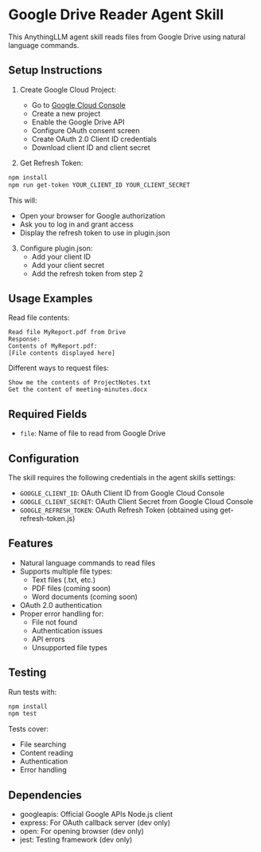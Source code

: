 # Google Drive Reader Agent Skill

This AnythingLLM agent skill reads files from Google Drive using natural language commands.

## Setup Instructions

1. Create Google Cloud Project:
   - Go to [Google Cloud Console](https://console.cloud.google.com)
   - Create a new project
   - Enable the Google Drive API
   - Configure OAuth consent screen
   - Create OAuth 2.0 Client ID credentials
   - Download client ID and client secret

2. Get Refresh Token:
```bash
npm install
npm run get-token YOUR_CLIENT_ID YOUR_CLIENT_SECRET
```
This will:
- Open your browser for Google authorization
- Ask you to log in and grant access
- Display the refresh token to use in plugin.json

3. Configure plugin.json:
   - Add your client ID
   - Add your client secret
   - Add the refresh token from step 2

## Usage Examples

Read file contents:
```
Read file MyReport.pdf from Drive
Response:
Contents of MyReport.pdf:
[File contents displayed here]
```

Different ways to request files:
```
Show me the contents of ProjectNotes.txt
Get the content of meeting-minutes.docx
```

## Required Fields

- `file`: Name of file to read from Google Drive

## Configuration

The skill requires the following credentials in the agent skills settings:

- `GOOGLE_CLIENT_ID`: OAuth Client ID from Google Cloud Console
- `GOOGLE_CLIENT_SECRET`: OAuth Client Secret from Google Cloud Console
- `GOOGLE_REFRESH_TOKEN`: OAuth Refresh Token (obtained using get-refresh-token.js)

## Features

- Natural language commands to read files
- Supports multiple file types:
  - Text files (.txt, etc.)
  - PDF files (coming soon)
  - Word documents (coming soon)
- OAuth 2.0 authentication
- Proper error handling for:
  - File not found
  - Authentication issues
  - API errors
  - Unsupported file types

## Testing

Run tests with:
```bash
npm install
npm test
```

Tests cover:
- File searching
- Content reading
- Authentication
- Error handling

## Dependencies

- googleapis: Official Google APIs Node.js client
- express: For OAuth callback server (dev only)
- open: For opening browser (dev only)
- jest: Testing framework (dev only)